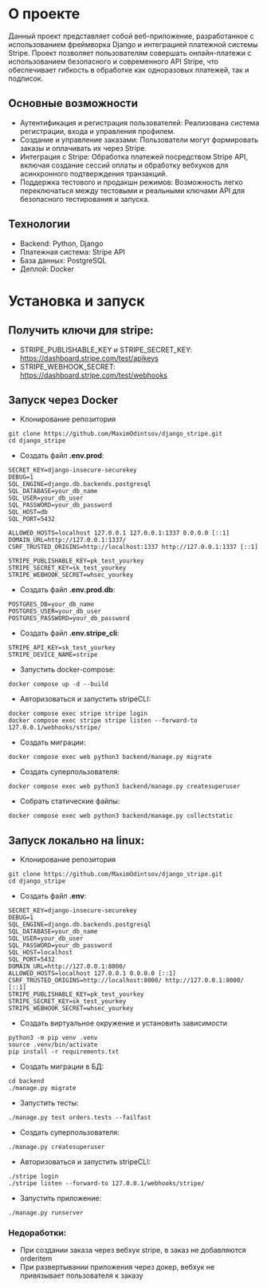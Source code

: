 # О проекте
Данный проект представляет собой веб-приложение, разработанное с использованием фреймворка Django и интеграцией платежной системы Stripe. Проект позволяет пользователям совершать онлайн-платежи с использованием безопасного и современного API Stripe, что обеспечивает гибкость в обработке как одноразовых платежей, так и подписок.

## Основные возможности
- Аутентификация и регистрация пользователей: Реализована система регистрации, входа и управления профилем.
- Создание и управление заказами: Пользователи могут формировать заказы и оплачивать их через Stripe.
- Интеграция с Stripe: Обработка платежей посредством Stripe API, включая создание сессий оплаты и обработку вебхуков для асинхронного подтверждения транзакций.
- Поддержка тестового и продакшн режимов: Возможность легко переключаться между тестовыми и реальными ключами API для безопасного тестирования и запуска.
## Технологии
- Backend: Python, Django
- Платежная система: Stripe API
- База данных: PostgreSQL
- Деплой: Docker

# Установка и запуск
## Получить ключи для stripe:
* STRIPE_PUBLISHABLE_KEY и STRIPE_SECRET_KEY: https://dashboard.stripe.com/test/apikeys 
* STRIPE_WEBHOOK_SECRET: https://dashboard.stripe.com/test/webhooks

## Запуск через Docker
* Клонирование репозитория
```
git clone https://github.com/MaximOdintsov/django_stripe.git
cd django_stripe
```
* Создать файл **.env.prod**:
```
SECRET_KEY=django-insecure-securekey
DEBUG=1
SQL_ENGINE=django.db.backends.postgresql
SQL_DATABASE=your_db_name
SQL_USER=your_db_user
SQL_PASSWORD=your_db_password
SQL_HOST=db
SQL_PORT=5432

ALLOWED_HOSTS=localhost 127.0.0.1 127.0.0.1:1337 0.0.0.0 [::1]
DOMAIN_URL=http://127.0.0.1:1337/
CSRF_TRUSTED_ORIGINS=http://localhost:1337 http://127.0.0.1:1337 [::1]

STRIPE_PUBLISHABLE_KEY=pk_test_yourkey
STRIPE_SECRET_KEY=sk_test_yourkey
STRIPE_WEBHOOK_SECRET=whsec_yourkey
```
* Создать файл **.env.prod.db**:
```
POSTGRES_DB=your_db_name
POSTGRES_USER=your_db_user
POSTGRES_PASSWORD=your_db_password
```
* Создать файл **.env.stripe_cli**:
```
STRIPE_API_KEY=sk_test_yourkey
STRIPE_DEVICE_NAME=stripe
```
* Запустить docker-compose:
```
docker compose up -d --build
```
* Авторизоваться и запустить stripeCLI:
```
docker compose exec stripe stripe login
docker compose exec stripe stripe listen --forward-to 127.0.0.1/webhooks/stripe/
```
* Создать миграции:
```
docker compose exec web python3 backend/manage.py migrate
```
* Создать суперпользователя:
```
docker compose exec web python3 backend/manage.py createsuperuser
```
* Собрать статические файлы:
```
docker compose exec web python3 backend/manage.py collectstatic
```

## Запуск локально на linux:
* Клонирование репозитория
```
git clone https://github.com/MaximOdintsov/django_stripe.git
cd django_stripe
```
* Создать файл **.env**:
```
SECRET_KEY=django-insecure-securekey
DEBUG=1
SQL_ENGINE=django.db.backends.postgresql
SQL_DATABASE=your_db_name
SQL_USER=your_db_user
SQL_PASSWORD=your_db_password
SQL_HOST=localhost
SQL_PORT=5432
DOMAIN_URL=http://127.0.0.1:8000/
ALLOWED_HOSTS=localhost 127.0.0.1 0.0.0.0 [::1]
CSRF_TRUSTED_ORIGINS=http://localhost:8000/ http://127.0.0.1:8000/ [::1]
STRIPE_PUBLISHABLE_KEY=pk_test_yourkey
STRIPE_SECRET_KEY=sk_test_yourkey
STRIPE_WEBHOOK_SECRET=whsec_yourkey
```
* Создать виртуальное окружение и установить зависимости
```
python3 -m pip venv .venv
source .venv/bin/activate
pip install -r requirements.txt
```
* Создать миграции в БД:
```
cd backend
./manage.py migrate
```
* Запустить тесты:
```
./manage.py test orders.tests --failfast
```
* Создать суперпользователя:
```
./manage.py createsuperuser
```
* Авторизоваться и запустить stripeCLI:
```
./stripe login
./stripe listen --forward-to 127.0.0.1/webhooks/stripe/
```
* Запустить приложение:
```
./manage.py runserver
```

### Недоработки:
* При создании заказа через вебхук stripe, в заказ не добавляются orderitem
* При развертывании приложения через докер, вебхук не привязывает пользователя к заказу
